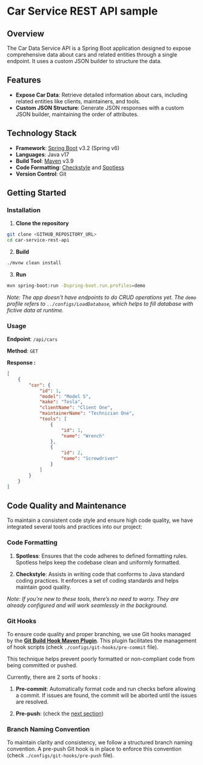 # Car Service REST API sample

## Overview

The Car Data Service API is a Spring Boot application designed to expose comprehensive data about cars and related entities through a single endpoint. It uses a custom JSON builder to structure the data.

## Features

- **Expose Car Data**: Retrieve detailed information about cars, including related entities like clients, maintainers, and tools.
- **Custom JSON Structure**: Generate JSON responses with a custom JSON builder, maintaining the order of attributes.

## Technology Stack

- **Framework**: [Spring Boot](https://docs.spring.io/spring-boot/index.html) v3.2 (Spring v6)
- **Languages**: Java v17
- **Build Tool**: [Maven](https://maven.apache.org/) v3.9
- **Code Formatting**: [Checkstyle](https://checkstyle.sourceforge.io/) and [Spotless](https://github.com/diffplug/spotless)
- **Version Control**: Git

## Getting Started

### Installation

1. **Clone the repository**

```bash
git clone <GITHUB_REPOSITORY_URL>
cd car-service-rest-api
```

2. **Build**
```bash 
./mvnw clean install
```

3. **Run**
```bash
mvn spring-boot:run -Dspring-boot.run.profiles=demo
```
_Note: The app doesn't have endpoints to do CRUD operations yet. The `demo` profile refers to `../configs/LoadDatabase`, which helps to fill database with fictive data at runtime._

### Usage
**Endpoint**: `/api/cars`

**Method**: `GET`

**Response :**
```json
[
    {
        "car": {
            "id": 1,
            "model": "Model S",
            "make": "Tesla",
            "clientName": "Client One",
            "maintainerName": "Technician One",
            "tools": [
                {
                    "id": 1,
                    "name": "Wrench"
                },
                {
                    "id": 2,
                    "name": "Screwdriver"
                }
            ]
        }
    }
]
```


## Code Quality and Maintenance

To maintain a consistent code style and ensure high code quality, we have integrated several tools and practices into our project:

### Code Formatting

1. **Spotless**: Ensures that the code adheres to defined formatting rules. Spotless helps keep the codebase clean and uniformly formatted.

2. **Checkstyle**: Assists in writing code that conforms to Java standard coding practices. It enforces a set of coding standards and helps maintain good quality.

_Note: If you're new to these tools, there’s no need to worry. They are already configured and will work seamlessly in the background._

### Git Hooks

To ensure code quality and proper branching, we use Git hooks managed by the [**Git Build Hook Maven Plugin**](https://github.com/rudikershaw/git-build-hook). This plugin facilitates the management of hook scripts (check `./configs/git-hooks/pre-commit` file). 

This technique helps prevent poorly formatted or non-compliant code from being committed or pushed.

Currently, there are 2 sorts of hooks :
1. **Pre-commit**: Automatically format code and run checks before allowing a commit. If issues are found, the commit will be aborted until the issues are resolved.

2. **Pre-push**: (check the [next section](#branch-naming-convention))

### Branch Naming Convention
To maintain clarity and consistency, we follow a structured branch naming convention. A pre-push Git hook is in place to enforce this convention (check `./configs/git-hooks/pre-push` file).
